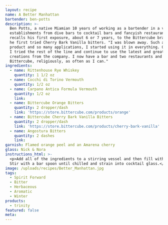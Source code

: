 ```yaml
---
layout: recipe
name: A Better Manhattan
bartender: ben-potts
description: >-
  Ben Potts, a native Miamian 10 years of working as a bartender in a variety of
  establishments from dive bars to cocktail bars and fancyish restaurants. He
  recalls his first exposure, about 6 or 7 years, to the Bittercube brand, when
  he first tried Cherry Bark Vanilla bitters. "I was blown away. Such a unique
  product and so many applications, I started using it in everything. Over time
  I tried the rest of the line and continue to use the latest and greatest
  creations from the company. I now have a bar and two restaurants and use
  Bittercube, religiously, as often as I can."
ingredients:
  - name: Rittenhouse Rye Whiskey
    quantity: 1 1/2 oz
  - name: Cocchi di Torino Vermouth
    quantity: 1/2 oz
  - name: Carpano Antica Formula Vermouth
    quantity: 1/2 oz
    link:
  - name: Bittercube Orange Bitters
    quantity: 2 dropper/dash
    link: 'https://store.bittercube.com/products/orange'
  - name: Bittercube Cherry Bark Vanilla Bitters
    quantity: 2 dropper/dash
    link: 'https://store.bittercube.com/products/cherry-bark-vanilla'
  - name: Angostura Bitters
    quantity: 2 dashes
    link:
garnish: Flamed orange peel and an Amarena cherry
glass: Nick & Nora
instructions_html: >-
  <p>Add all of the ingredients to a stirring vessel and then fill with ice.
  Stir with a bar spoon until chilled and strain into cocktail glass.</p>
image: /uploads/recipes/Better_Manhattan.jpg
tags:
  - Spirit Forward
  - Bitter
  - Herbaceous
  - Aromatic
  - Winter
products:
  - trinity
featured: false
meta:
---
```


